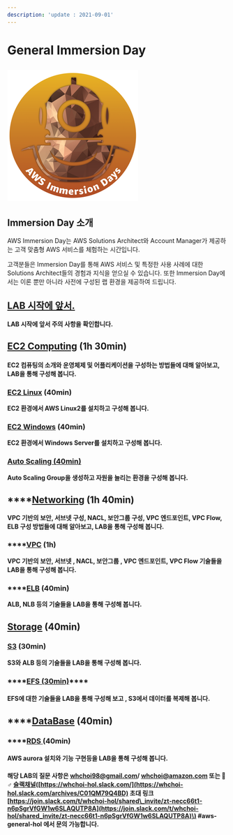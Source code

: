 ```yaml
---
description: 'update : 2021-09-01'
---
```


# General Immersion Day

## 

![](.gitbook/assets/image%20%2821%29.png)

## Immersion Day 소개

AWS Immersion Day는 AWS Solutions Architect와 Account Manager가 제공하는 고객 맞춤형 AWS 서비스를 체험하는 시간입니다. 

고객분들은 Immersion Day를 통해 AWS 서비스 및 특정한 사용 사례에 대한 Solutions Architect들의 경험과 지식을 얻으실 수 있습니다. 또한 Immersion Day에서는 이론 뿐만 아니라 사전에 구성된 랩 환경을 제공하여 드립니다.  

## [LAB 시작에 앞서.](lab.md)

**LAB 시작에 앞서 주의 사항을 확인합니다.**

## [EC2 Computing](ec2/) \(1h 30min\)

#### EC2 컴퓨팅의 소개와 운영체제 및 어플리케이션을 구성하는 방법들에 대해 알아보고, LAB을 통해 구성해 봅니다.

### [EC2 Linux](ec2/ec2-linux.md) \(40min\)

**EC2 환경에서 AWS Linux2를 설치하고 구성해 봅니다.**

### [EC2 Windows](ec2/ec2-windows.md) \(40min\)

**EC2 환경에서 Windows Server를 설치하고 구성해 봅니다.**

### [Auto Scaling \(40min\)](ec2/autoscale.md)

**Auto Scaling Group을 생성하고 자원을 늘리는 환경을 구성해 봅니다.**

## \*\*\*\*[Networking](networking/) \(1h 40min\)

**VPC 기반의 보안, 서브넷 구성, NACL, 보안그룹 구성, VPC 엔드포인트, VPC Flow, ELB 구성 방법들에 대해 알아보고, LAB을 통해 구성해 봅니다.**

### \*\*\*\*[**VPC**](networking/vpc.md) **\(1h\)**

**VPC 기반의 보안, 서브넷 , NACL, 보안그룹 , VPC 엔드포인트, VPC Flow 기술들을 LAB을 통해 구성해 봅니다.**

### \*\*\*\*[**ELB**](networking/elb.md) **\(40min\)**

**ALB, NLB 등의 기술들을 LAB을 통해 구성해 봅니다.**

## [Storage](storage/) \(40min\)

### [S3](storage/s3.md) \(30min\)

**S3와 ALB 등의 기술들을 LAB을 통해 구성해 봅니다.**

### \*\*\*\*[**EFS \(30min\)**](storage/efs.md#efs)\*\*\*\*

#### **EFS에 대한 기술들을 LAB을 통해 구성해 보고 , S3에서 데이터를 복제해 봅니다.**

## \*\*\*\*[**DataBase**](db/) **\(40min\)**

### \*\*\*\*[**RDS** ](db/rds.md)**\(40min\)**

#### AWS aurora 설치와 기능 구현등을 LAB을 통해 구성해 봅니다.

#### 해당 LAB의 질문 사항은 whchoi98@gmail.com/ whchoi@amazon.com 또는 🙋♂ [슬랙채널](https://whchoi-hol.slack.com/)\([https://whchoi-hol.slack.com/](https://whchoi-hol.slack.com/archives/C01QM79Q4BD) 초대 링크 [https://join.slack.com/t/whchoi-hol/shared\_invite/zt-necc66t1-n6pSgrVfGW1w6SLAQUTP8A](https://join.slack.com/t/whchoi-hol/shared_invite/zt-necc66t1-n6pSgrVfGW1w6SLAQUTP8A)\) \#aws-general-hol 에서 문의 가능합니다.

#### 

